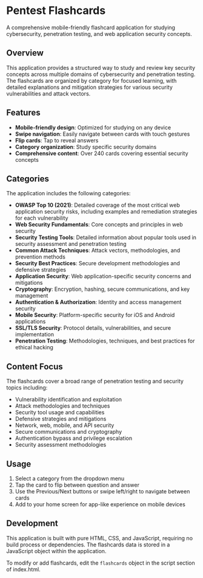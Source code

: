 # Pentest Flashcards

A comprehensive mobile-friendly flashcard application for studying cybersecurity, penetration testing, and web application security concepts.

## Overview

This application provides a structured way to study and review key security concepts across multiple domains of cybersecurity and penetration testing. The flashcards are organized by category for focused learning, with detailed explanations and mitigation strategies for various security vulnerabilities and attack vectors.

## Features

- **Mobile-friendly design**: Optimized for studying on any device
- **Swipe navigation**: Easily navigate between cards with touch gestures
- **Flip cards**: Tap to reveal answers
- **Category organization**: Study specific security domains
- **Comprehensive content**: Over 240 cards covering essential security concepts

## Categories

The application includes the following categories:

- **OWASP Top 10 (2021)**: Detailed coverage of the most critical web application security risks, including examples and remediation strategies for each vulnerability
- **Web Security Fundamentals**: Core concepts and principles in web security
- **Security Testing Tools**: Detailed information about popular tools used in security assessment and penetration testing
- **Common Attack Techniques**: Attack vectors, methodologies, and prevention methods
- **Security Best Practices**: Secure development methodologies and defensive strategies
- **Application Security**: Web application-specific security concerns and mitigations
- **Cryptography**: Encryption, hashing, secure communications, and key management
- **Authentication & Authorization**: Identity and access management security
- **Mobile Security**: Platform-specific security for iOS and Android applications
- **SSL/TLS Security**: Protocol details, vulnerabilities, and secure implementation
- **Penetration Testing**: Methodologies, techniques, and best practices for ethical hacking

## Content Focus

The flashcards cover a broad range of penetration testing and security topics including:

- Vulnerability identification and exploitation
- Attack methodologies and techniques
- Security tool usage and capabilities
- Defensive strategies and mitigations
- Network, web, mobile, and API security
- Secure communications and cryptography
- Authentication bypass and privilege escalation
- Security assessment methodologies

## Usage

1. Select a category from the dropdown menu
2. Tap the card to flip between question and answer
3. Use the Previous/Next buttons or swipe left/right to navigate between cards
4. Add to your home screen for app-like experience on mobile devices



## Development

This application is built with pure HTML, CSS, and JavaScript, requiring no build process or dependencies. The flashcards data is stored in a JavaScript object within the application.

To modify or add flashcards, edit the `flashcards` object in the script section of index.html.
